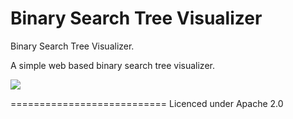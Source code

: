 # Binary Search Tree Visualizer
Binary Search Tree Visualizer.

A simple web based binary search tree visualizer.

<img src="http://i68.tinypic.com/16k4aah.jpg" />

===========================
Licenced under Apache 2.0
